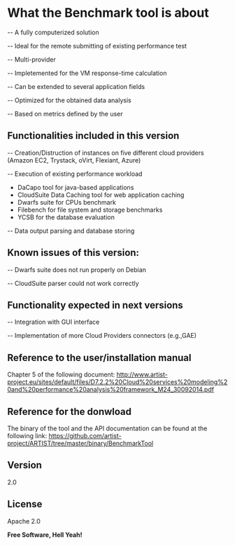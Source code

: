 What the Benchmark tool is about
==================


-- A fully computerized solution
 	
-- Ideal for the remote submitting of existing performance test
 
-- Multi-provider
	
-- Impletemented for the VM response-time calculation
 	
-- Can be extended to several application fields

-- Optimized for the obtained data analysis
 	
-- Based on metrics defined by the user


Functionalities included in this version
----

-- 	Creation/Distruction of instances on five different cloud providers (Amazon EC2, Trystack, oVirt, Flexiant, Azure)

-- Execution of existing performance workload
- DaCapo tool for java-based applications
- CloudSuite Data Caching tool for web application caching
- Dwarfs suite for CPUs benchmark
- Filebench for file system and storage benchmarks
- YCSB for the database evaluation
    
-- Data output parsing and database storing 


Known issues of this version:
----
-- Dwarfs suite does not run properly on Debian

-- CloudSuite parser could not work correctly



Functionality expected in next versions
----
-- Integration with GUI interface

-- Implementation of more Cloud Providers connectors (e.g.,GAE)

Reference to the user/installation manual
----
Chapter 5 of the following document: http://www.artist-project.eu/sites/default/files/D7.2.2%20Cloud%20services%20modeling%20and%20performance%20analysis%20framework_M24_30092014.pdf

Reference for the donwload
----
The binary of the tool and the API documentation can be found at the following link:
https://github.com/artist-project/ARTIST/tree/master/binary/BenchmarkTool

Version
----

2.0

License
----

Apache 2.0


**Free Software, Hell Yeah!**

